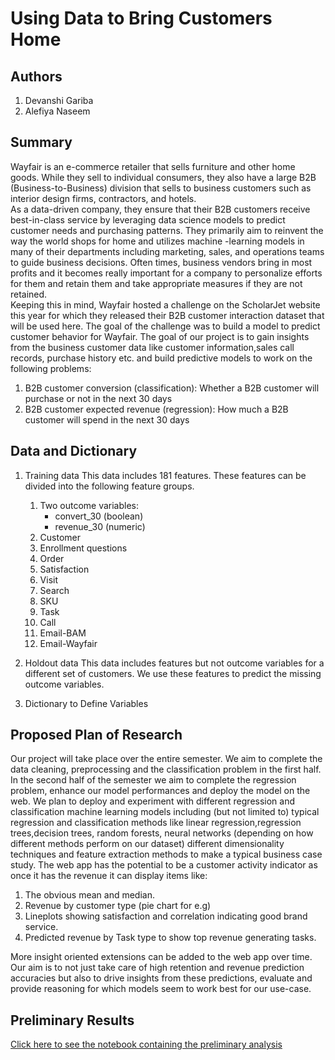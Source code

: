 # Using Data to Bring Customers Home

## Authors
1. Devanshi Gariba
2. Alefiya Naseem

## Summary
Wayfair is an e-commerce retailer that sells furniture and other home goods. While they sell to individual consumers, they also have a large B2B (Business-to-Business) division that sells to business customers such as interior design firms, contractors, and hotels.  
As a data-driven company, they ensure that their B2B customers receive best-in-class service by leveraging data science models to predict customer needs and purchasing patterns. They primarily aim to reinvent the way the world shops for home and utilizes machine -learning models in many of their departments including marketing, sales, and operations teams to guide business decisions. Often times, business vendors bring in most profits and it becomes really important for a company to personalize efforts for them and retain them and take appropriate measures if they are not retained.  
Keeping this in mind, Wayfair hosted a challenge on the ScholarJet website this year for which they released their B2B customer interaction dataset that will be used here. The goal of the challenge was to build a model to predict customer behavior for Wayfair. The goal of our project is to gain insights from the business customer data like customer information,sales call records, purchase history etc. and build predictive models to work on the following problems:

1. B2B customer conversion (classification): Whether a B2B customer will purchase or not in the next 30 days
2. B2B customer expected revenue (regression): How much a B2B customer will spend in the next 30 days

## Data and Dictionary
1. Training data
This data includes 181 features. These features can be divided into the following feature groups.
	1. Two outcome variables:
		* convert_30 (boolean)
		* revenue_30 (numeric)
	2. Customer
	3. Enrollment questions
	4. Order
	5. Satisfaction
	6. Visit
	7. Search
	8. SKU
	9. Task
	10. Call
	11. Email-BAM
	12. Email-Wayfair

2. Holdout data
This data includes features but not outcome variables for a different set of customers. We use these features to predict the missing outcome variables.

3. Dictionary to Define Variables

##  Proposed Plan of Research
Our project will take place over the entire semester. We aim to complete the data cleaning, preprocessing and the classification problem in the first half. In the second half of the semester we aim to complete the regression problem, enhance our model performances and deploy the model on the web. We plan to deploy and experiment with different regression and classification machine learning models including (but not limited to) typical regression and classification methods like linear regression,regression trees,decision trees, random forests, neural networks (depending on how different methods perform on our dataset) different dimensionality techniques and feature extraction methods to make a typical business case study. The web app has the potential to be a customer activity indicator as once it has the revenue it can display items like: 
1. The obvious mean and median.
2. Revenue by customer type (pie chart for e.g)
3. Lineplots showing satisfaction and correlation indicating good brand service.
4. Predicted revenue by Task type to show top revenue generating tasks.

More insight oriented extensions can be added to the web app over time. Our aim is to not just take care of high retention and revenue prediction accuracies but also to drive insights from these predictions, evaluate and provide reasoning for which models seem to work best for our use-case. 


## Preliminary Results

[Click here to see the notebook containing the preliminary analysis](https://github.com/alefiya-naseem/CustomerRetention-Revenue/blob/master/Notebooks/dataviz_prelim.ipynb)
